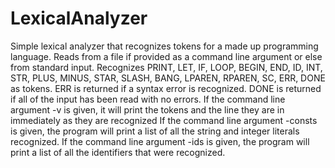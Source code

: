 # LexicalAnalyzer
Simple lexical analyzer that recognizes tokens for a made up programming language.
Reads from a file if provided as a command line argument or else from standard input. 
Recognizes	PRINT, LET, IF, LOOP, BEGIN, END, ID, INT, STR, PLUS, MINUS, STAR, SLASH, BANG, LPAREN, RPAREN, SC, ERR, DONE as tokens.
ERR is returned if a syntax error is recognized. DONE is returned if all of the input has been read with no errors.
If the command line argument -v is given, it will print the tokens and the line they are in immediately as they are recognized
If the command line argument -consts is given, the program will print a list of all the string and integer literals recognized.
If the command line argument -ids is given, the program will print a list of all the identifiers that were recognized.
